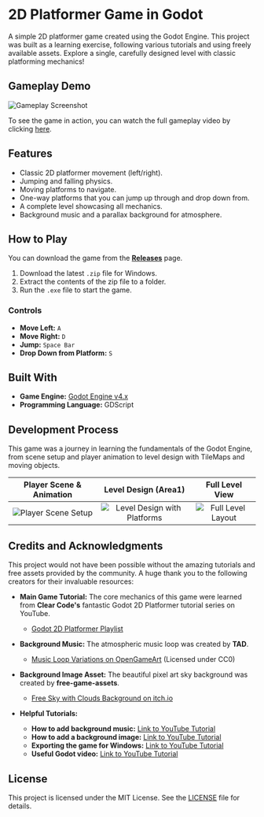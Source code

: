 # 2D Platformer Game in Godot

A simple 2D platformer game created using the Godot Engine. This project was built as a learning exercise, following various tutorials and using freely available assets. Explore a single, carefully designed level with classic platforming mechanics!

## Gameplay Demo

![Gameplay Screenshot](https://github.com/user-attachments/assets/a1fa6a33-5496-448d-b0a4-611cc36712b1)

To see the game in action, you can watch the full gameplay video by clicking [here](https://github.com/user-attachments/assets/7e829271-2007-462b-b8ca-82e31e0e91ce).

## Features

-   Classic 2D platformer movement (left/right).
-   Jumping and falling physics.
-   Moving platforms to navigate.
-   One-way platforms that you can jump up through and drop down from.
-   A complete level showcasing all mechanics.
-   Background music and a parallax background for atmosphere.

## How to Play

You can download the game from the [**Releases**](https://github.com/richard-pius/2D-Platform-Game/releases) page.

1.  Download the latest `.zip` file for Windows.
2.  Extract the contents of the zip file to a folder.
3.  Run the `.exe` file to start the game.

### Controls

-   **Move Left:** `A`
-   **Move Right:** `D`
-   **Jump:** `Space Bar`
-   **Drop Down from Platform:** `S`

## Built With

* **Game Engine:** [Godot Engine v4.x](https://godotengine.org/)
* **Programming Language:** GDScript

## Development Process

This game was a journey in learning the fundamentals of the Godot Engine, from scene setup and player animation to level design with TileMaps and moving objects.

| Player Scene & Animation | Level Design (Area1) | Full Level View |
| :---: | :---: | :---: |
| ![Player Scene Setup](https://github.com/user-attachments/assets/440f8daa-7e67-4bed-9d7a-1b3c9e3e3b95) | ![Level Design with Platforms](https://github.com/user-attachments/assets/dd2e1e48-5508-4922-a422-8978b46bc8ef) | ![Full Level Layout](https://github.com/user-attachments/assets/04d6a948-eb14-4192-a248-2a74a45bb7a7) |

## Credits and Acknowledgments

This project would not have been possible without the amazing tutorials and free assets provided by the community. A huge thank you to the following creators for their invaluable resources:

* **Main Game Tutorial:** The core mechanics of this game were learned from **Clear Code's** fantastic Godot 2D Platformer tutorial series on YouTube.
    * [Godot 2D Platformer Playlist](https://youtube.com/playlist?list=PLCcur7_Y2zTdKIQ2oM2Ec8MEfeBnAbEXT)

* **Background Music:** The atmospheric music loop was created by **TAD**.
    * [Music Loop Variations on OpenGameArt](https://opengameart.org/content/music-loop-variations) (Licensed under CC0)

* **Background Image Asset:** The beautiful pixel art sky background was created by **free-game-assets**.
    * [Free Sky with Clouds Background on itch.io](https://free-game-assets.itch.io/free-sky-with-clouds-background-pixel-art-set)

* **Helpful Tutorials:**
    * **How to add background music:** [Link to YouTube Tutorial](https://www.youtube.com/watch?v=K-F_wgb6fqs)
    * **How to add a background image:** [Link to YouTube Tutorial](https://www.youtube.com/watch?v=p9NB_pO9u14)
    * **Exporting the game for Windows:** [Link to YouTube Tutorial](https://www.youtube.com/watch?v=X1XCTpo8mec)
    * **Useful Godot video:** [Link to YouTube Tutorial](https://www.youtube.com/watch?v=KWhVVMpihsc)

## License

This project is licensed under the MIT License. See the [LICENSE](LICENSE) file for details.
